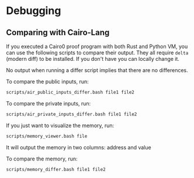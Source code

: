 # Debugging

## Comparing with Cairo-Lang

If you executed a Cairo0 proof program with both Rust and Python VM, you can use the following scripts to compare their output. They all require `delta` (modern diff) to be installed. If you don't have you can locally change it.

No output when running a differ script implies that there are no differences.

To compare the public inputs, run:
```bash
scripts/air_public_inputs_differ.bash file1 file2
```

To compare the private inputs, run:
```bash
scripts/air_private_inputs_differ.bash file1 file2
```

If you just want to visualize the memory, run:
```bash
scripts/memory_viewer.bash file
```
It will output the memory in two columns: address and value


To compare the memory, run:
```bash
scripts/memory_differ.bash file1 file2
```


